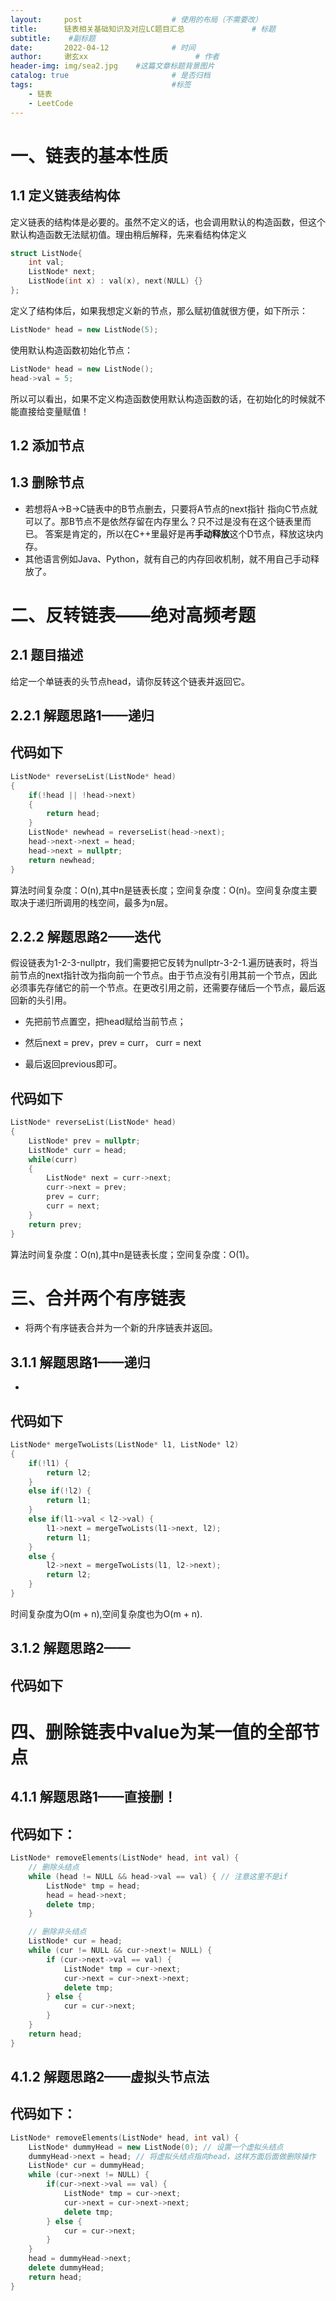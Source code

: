 ```yaml
---
layout:     post   				    # 使用的布局（不需要改）
title:      链表相关基础知识及对应LC题目汇总 				# 标题 
subtitle:    #副标题
date:       2022-04-12 				# 时间
author:     谢玄xx 						# 作者
header-img: img/sea2.jpg 	#这篇文章标题背景图片
catalog: true 						# 是否归档
tags:								#标签
    - 链表
    - LeetCode
---
```


# 一、链表的基本性质

## 1.1 定义链表结构体

定义链表的结构体是必要的。虽然不定义的话，也会调用默认的构造函数，但这个默认构造函数无法赋初值。理由稍后解释，先来看结构体定义

```CPP
struct ListNode{
    int val;
    ListNode* next;
    ListNode(int x) : val(x), next(NULL) {}
};
```

定义了结构体后，如果我想定义新的节点，那么赋初值就很方便，如下所示：
```CPP
ListNode* head = new ListNode(5);
```

使用默认构造函数初始化节点：
```CPP
ListNode* head = new ListNode();
head->val = 5;
```

所以可以看出，如果不定义构造函数使用默认构造函数的话，在初始化的时候就不能直接给变量赋值！

## 1.2 添加节点

## 1.3 删除节点

* 若想将A->B->C链表中的B节点删去，只要将A节点的next指针 指向C节点就可以了。那B节点不是依然存留在内存里么？只不过是没有在这个链表里而已。
答案是肯定的，所以在C++里最好是再**手动释放**这个D节点，释放这块内存。
* 其他语言例如Java、Python，就有自己的内存回收机制，就不用自己手动释放了。

# 二、反转链表——绝对高频考题

## 2.1 题目描述

给定一个单链表的头节点head，请你反转这个链表并返回它。

## 2.2.1 解题思路1——递归





## 代码如下

```CPP
ListNode* reverseList(ListNode* head)
{
    if(!head || !head->next)
    {
        return head;
    }
    ListNode* newhead = reverseList(head->next);
    head->next->next = head;
    head->next = nullptr;
    return newhead;
}
```

算法时间复杂度：O(n),其中n是链表长度；空间复杂度：O(n)。空间复杂度主要取决于递归所调用的栈空间，最多为n层。


## 2.2.2 解题思路2——迭代

假设链表为1-2-3-nullptr，我们需要把它反转为nullptr-3-2-1.遍历链表时，将当前节点的next指针改为指向前一个节点。由于节点没有引用其前一个节点，因此必须事先存储它的前一个节点。在更改引用之前，还需要存储后一个节点，最后返回新的头引用。

* 先把前节点置空，把head赋给当前节点；

* 然后next = prev，prev = curr， curr = next

* 最后返回previous即可。


## 代码如下
```CPP
ListNode* reverseList(ListNode* head)
{
    ListNode* prev = nullptr;
    ListNode* curr = head;
    while(curr)
    {
        ListNode* next = curr->next;
        curr->next = prev;
        prev = curr;
        curr = next;
    }
    return prev;
}
```
算法时间复杂度：O(n),其中n是链表长度；空间复杂度：O(1)。

# 三、合并两个有序链表

* 将两个有序链表合并为一个新的升序链表并返回。

## 3.1.1 解题思路1——递归

*

## 代码如下

```CPP
ListNode* mergeTwoLists(ListNode* l1, ListNode* l2)
{
    if(!l1) {
        return l2;
    }
    else if(!l2) {
        return l1;
    }
    else if(l1->val < l2->val) {
        l1->next = mergeTwoLists(l1->next, l2);
        return l1;
    }
    else {
        l2->next = mergeTwoLists(l1, l2->next);
        return l2;
    }    
}
```
时间复杂度为O(m + n),空间复杂度也为O(m + n).

## 3.1.2 解题思路2——

## 代码如下


# 四、删除链表中value为某一值的全部节点

## 4.1.1 解题思路1——直接删！

## 代码如下：

```CPP
ListNode* removeElements(ListNode* head, int val) {
    // 删除头结点
    while (head != NULL && head->val == val) { // 注意这里不是if
        ListNode* tmp = head;
        head = head->next;
        delete tmp;
    }

    // 删除非头结点
    ListNode* cur = head;
    while (cur != NULL && cur->next!= NULL) {
        if (cur->next->val == val) {
            ListNode* tmp = cur->next;
            cur->next = cur->next->next;
            delete tmp;
        } else {
            cur = cur->next;
        }
    }
    return head;
}
```

## 4.1.2 解题思路2——虚拟头节点法

## 代码如下：

```CPP
ListNode* removeElements(ListNode* head, int val) {
    ListNode* dummyHead = new ListNode(0); // 设置一个虚拟头结点
    dummyHead->next = head; // 将虚拟头结点指向head，这样方面后面做删除操作
    ListNode* cur = dummyHead;
    while (cur->next != NULL) {
        if(cur->next->val == val) {
            ListNode* tmp = cur->next;
            cur->next = cur->next->next;
            delete tmp;
        } else {
            cur = cur->next;
        }
    }
    head = dummyHead->next;
    delete dummyHead;
    return head;
}
```

